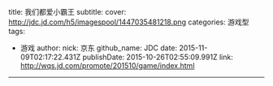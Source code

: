 title: 我们都爱小霸王
subtitle: 
cover: http://jdc.jd.com/h5/imagespool/1447035481218.png
categories: 游戏型
tags:
  - 游戏
author:
  nick: 京东
  github_name: JDC
date: 2015-11-09T02:17:22.431Z
publishDate: 2015-10-26T02:55:09.991Z
link: http://wqs.jd.com/promote/201510/game/index.html
---
